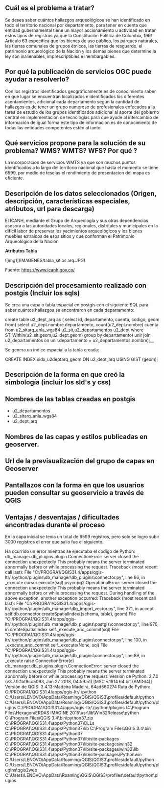## Cuál es el problema a tratar?

Se desea saber cuántos hallazgos arqueológicos se han identificado en todo el territorio nacional por departamento, para tener en cuenta que entidad gubernamental tiene un mayor accionamiento u actividad en tratar estos tipos de registros ya que la Constitución Política de Colombia, 1991 Artículo 63 especifica que los bienes de uso público, los parques naturales, las tierras comunales de grupos étnicos, las tierras de resguardo, el patrimonio arqueológico de la Nación y los demás bienes que determine la ley son inalienables, imprescriptibles e inembargables.

## Por qué la publicación de servicios OGC puede ayudar a resolverlo?

Con los registros identificados geográficamente es de conocimiento saber en qué lugar se encuentran localizados e identificados los diferentes asentamientos, adicional cada departamento según la cantidad de hallazgos es de tener un grupo numeroso de profesionales enfocados a la tarea de estudio de los grupos identificados adicional al aporte del gobierno central en implementación de tecnologías para que ayude al intercambio de información de igual forma este tipo de información es de conocimiento de todas las entidades competentes estén al tanto.

## Qué servicios propone para la solución de su problema? WMS? WMTS? WFS? Por qué ?

La incorporacion de servicios WMTS ya que son muchos puntos identificados a lo largo del territorio nacional que hasta el momento se tiene 6599, por medio de teselas el rendimiento de presentacion del mapa es eficiente. 


## Descripción de los datos seleccionados (Origen, descripción, características especiales, atributos, url para descarga)

El ICANH, mediante el Grupo de Arqueología y sus otras dependencias asesora a las autoridades locales, regionales, distritales y municipales en la difícil labor de preservar los yacimientos arqueológicos y los bienes muebles extraídos de esos sitios y que conforman el Patrimonio Arqueológico de la Nación

__Atributos Tabla__

![img1](IMAGENES/tabla_sitios arq.JPG)

Fuente: https://www.icanh.gov.co/

## Descripción del procesamiento realizado con postgis (Incluir los sqls)

Se crea una capa o tabla espacial en postgis con el siguiente SQL para saber cuántos hallazgos se encontraron en cada departamento:

create table u2_dept_arq as (
select id, departamento, cuenta, codigo, geom 
from(
select u2_dept.nombre departamento, count(u2_dept.nombre) cuenta
from u2_sitarq_anla_wgs84 u2_sit,u2_departamentos u2_dept
where ST_Within(u2_sit.geom,u2_dept.geom)
group by departamento) unir
join u2_departamentos
on unir.departamento = u2_departamentos.nombre);__

Se genera un indice espacial a la tabla creada:

CREATE INDEX sidx_u2deptarq_geom 
ON u2_dept_arq USING GIST (geom);

## Descripción de la forma en que creó la simbología (incluir los sld's y css)

## Nombres de las tablas creadas en postgis

* u2_departamentos
* u2_sitarq_anla_wgs84
* u2_dept_arq

## Nombres de las capas y estilos publicadas en geoserver.
## Url de la previsualización del grupo de capas en Geoserver
## Pantallazos con la forma en que los usuarios pueden consultar su geoservicio a través de QGIS
## Ventajas / desventajas / dificultades encontradas durante el proceso

En la capa inicial se tenia un total de 6599 registros, pero solo se logro subir 3000 registros
el error que salio fue el siguiente.

Ha ocurrido un error mientras se ejecutaba el código de Python:
db_manager.db_plugins.plugin.ConnectionError: server closed the connection unexpectedly This probably means the server terminated abnormally before or while processing the request.
Traceback (most recent call last):
File "C:/PROGRA1/QGIS31.4/apps/qgis-ltr/./python/plugins\db_manager\db_plugins\connector.py", line 86, in _execute
cursor.execute(sql)
psycopg2.OperationalError: server closed the connection unexpectedly
This probably means the server terminated abnormally
before or while processing the request.
During handling of the above exception, another exception occurred:
Traceback (most recent call last):
File "C:/PROGRA1/QGIS31.4/apps/qgis-ltr/./python/plugins\db_manager\dlg_import_vector.py", line 371, in accept
self.db.connector.createSpatialIndex((schema, table), geom)
File "C:/PROGRA1/QGIS31.4/apps/qgis-ltr/./python/plugins\db_manager\db_plugins\postgis\connector.py", line 970, in createSpatialIndex
self._execute_and_commit(sql)
File "C:/PROGRA1/QGIS31.4/apps/qgis-ltr/./python/plugins\db_manager\db_plugins\connector.py", line 100, in _execute_and_commit
self._execute(None, sql)
File "C:/PROGRA1/QGIS31.4/apps/qgis-ltr/./python/plugins\db_manager\db_plugins\connector.py", line 89, in _execute
raise ConnectionError(e)
db_manager.db_plugins.plugin.ConnectionError: server closed the connection unexpectedly
This probably means the server terminated abnormally
before or while processing the request.
Versión de Python: 3.7.0 (v3.7.0:1bf9cc5093, Jun 27 2018, 04:59:51) [MSC v.1914 64 bit (AMD64)]
Versión de QGIS: 3.4.13-Madeira Madeira, 64ad560274
Ruta de Python:
C:/PROGRA1/QGIS31.4/apps/qgis-ltr/./python
C:/Users/LENOVO/AppData/Roaming/QGIS/QGIS3\profiles\default/python
C:/Users/LENOVO/AppData/Roaming/QGIS/QGIS3\profiles\default/python/plugins
C:/PROGRA1/QGIS31.4/apps/qgis-ltr/./python/plugins
C:\Program Files\Hexagon\ERDAS IMAGINE 2015\usr\lib\Win32Release\python
C:\Program Files\QGIS 3.4\bin\python37.zip
C:\PROGRA1\QGIS31.4\apps\Python37\DLLs
C:\PROGRA1\QGIS31.4\apps\Python37\lib
C:\Program Files\QGIS 3.4\bin
C:\PROGRA1\QGIS31.4\apps\Python37
C:\PROGRA1\QGIS31.4\apps\Python37\lib\site-packages
C:\PROGRA1\QGIS31.4\apps\Python37\lib\site-packages\win32
C:\PROGRA1\QGIS31.4\apps\Python37\lib\site-packages\win32\lib
C:\PROGRA1\QGIS31.4\apps\Python37\lib\site-packages\Pythonwin
C:/Users/LENOVO/AppData/Roaming/QGIS/QGIS3\profiles\default/python
C:/Users/LENOVO/AppData/Roaming/QGIS/QGIS3\profiles\default/python/plugins\qgis2web
C:\Users\LENOVO\AppData\Roaming\QGIS\QGIS3\profiles\default\python\plugins
